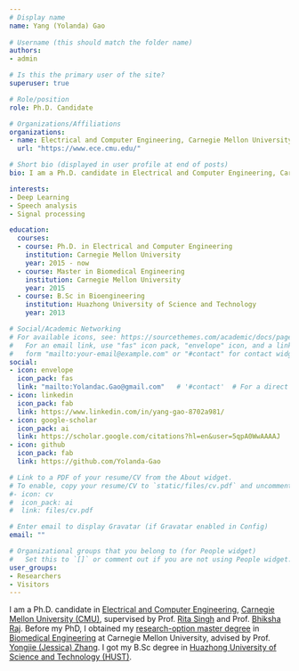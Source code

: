 ```yaml
---
# Display name
name: Yang (Yolanda) Gao 
 
# Username (this should match the folder name)
authors:
- admin

# Is this the primary user of the site?
superuser: true

# Role/position
role: Ph.D. Candidate 

# Organizations/Affiliations
organizations:
- name: Electrical and Computer Engineering, Carnegie Mellon University 
  url: "https://www.ece.cmu.edu/"

# Short bio (displayed in user profile at end of posts)
bio: I am a Ph.D. candidate in Electrical and Computer Engineering, Carnegie Mellon University, supervised by Prof. Rita Singh and Prof. Bhiksha Raj. Before my PhD, I obtained my research-option master degree in Biomedical Engineering at Carnegie Mellon University, advised by Prof. Yongjie (Jessica) Zhang. I got my bachelar degree in Huazhong University of Science and Technology in bio-engineering.  

interests:
- Deep Learning 
- Speech analysis
- Signal processing

education:
  courses:
  - course: Ph.D. in Electrical and Computer Engineering
    institution: Carnegie Mellon University
    year: 2015 - now
  - course: Master in Biomedical Engineering
    institution: Carnegie Mellon University
    year: 2015
  - course: B.Sc in Bioengineering
    institution: Huazhong University of Science and Technology
    year: 2013

# Social/Academic Networking
# For available icons, see: https://sourcethemes.com/academic/docs/page-builder/#icons
#   For an email link, use "fas" icon pack, "envelope" icon, and a link in the
#   form "mailto:your-email@example.com" or "#contact" for contact widget.
social:
- icon: envelope
  icon_pack: fas
  link: "mailto:Yolandac.Gao@gmail.com"   # '#contact'  # For a direct email link, use "mailto:test@example.org".
- icon: linkedin
  icon_pack: fab
  link: https://www.linkedin.com/in/yang-gao-8702a981/ 
- icon: google-scholar
  icon_pack: ai
  link: https://scholar.google.com/citations?hl=en&user=5qpA0WwAAAAJ 
- icon: github
  icon_pack: fab
  link: https://github.com/Yolanda-Gao  

# Link to a PDF of your resume/CV from the About widget.
# To enable, copy your resume/CV to `static/files/cv.pdf` and uncomment the lines below.
#- icon: cv
#  icon_pack: ai
#  link: files/cv.pdf

# Enter email to display Gravatar (if Gravatar enabled in Config)
email: ""

# Organizational groups that you belong to (for People widget)
#   Set this to `[]` or comment out if you are not using People widget.
user_groups:
- Researchers
- Visitors
---
```

I am a Ph.D. candidate in [Electrical and Computer Engineering](https://www.ece.cmu.edu/), [Carnegie Mellon University (CMU)](https://www.cmu.edu/), supervised by Prof. [Rita Singh](http://mlsp.cs.cmu.edu/people/rsingh/index.html) and Prof. [Bhiksha Raj](http://mlsp.cs.cmu.edu/people/bhiksha/). Before my PhD, I obtained my [research-option master degree](https://www.cmu.edu/bme/Academics/Graduate%20Programs/ms_program.html) in [Biomedical Engineering](https://www.cmu.edu/bme/) at Carnegie Mellon University, advised by Prof. [Yongjie (Jessica) Zhang](https://www.andrew.cmu.edu/user/jessicaz/). I got my B.Sc degree in [Huazhong University of Science and Technology (HUST)](http://english.hust.edu.cn/).
